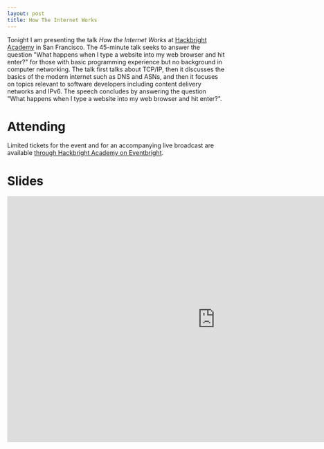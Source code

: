 ```yaml
---
layout: post
title: How The Internet Works
---
```


Tonight I am presenting the talk *How the Internet Works* at [Hackbright Academy](http://hackbrightacademy.com) in San Francisco. The 45-minute talk seeks to answer the question "What happens when I type a website into my web browser and hit enter?" for those with basic programming experience but no background in computer networking. The talk first talks about TCP/IP, then it discusses the basics of the modern internet such as DNS and ASNs, and then it focuses on topics relevant to software developers including content delivery networks and IPv6. The speech concludes by answering the question "What happens when I type a website into my web browser and hit enter?". 

# Attending

Limited tickets for the event and for an accompanying live broadcast are available [through Hackbright Academy on Eventbright](http://www.eventbrite.com/e/hackbright-tech-talk-opendnss-philip-thomas-on-how-the-internet-works-tickets-11262613781).

# Slides

<iframe src="https://docs.google.com/presentation/d/1vY_gxlg09GEkqCc4Xz29koQMFz5b36Ku-nij0YrwBeA/embed?start=false&loop=false&delayms=3000" frameborder="0" width="960" height="569" allowfullscreen="true" mozallowfullscreen="true" webkitallowfullscreen="true"></iframe>


